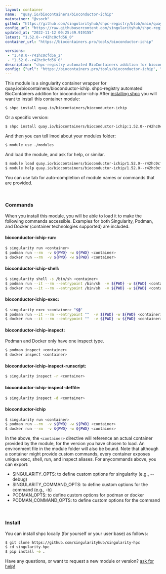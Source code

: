 ```yaml
---
layout: container
name:  "quay.io/biocontainers/bioconductor-ichip"
maintainer: "@vsoch"
github: "https://github.com/singularityhub/shpc-registry/blob/main/quay.io/biocontainers/bioconductor-ichip/container.yaml"
config_url: "https://raw.githubusercontent.com/singularityhub/shpc-registry/main/quay.io/biocontainers/bioconductor-ichip/container.yaml"
updated_at: "2022-11-12 00:25:49.919155"
latest: "1.52.0--r42hc0cfd56_0"
container_url: "https://biocontainers.pro/tools/bioconductor-ichip"

versions:
 - "1.48.0--r41hc0cfd56_2"
 - "1.52.0--r42hc0cfd56_0"
description: "shpc-registry automated BioContainers addition for bioconductor-ichip"
config: {"url": "https://biocontainers.pro/tools/bioconductor-ichip", "maintainer": "@vsoch", "description": "shpc-registry automated BioContainers addition for bioconductor-ichip", "latest": {"1.52.0--r42hc0cfd56_0": "sha256:c972484eba06a756ae1e6dd26a0485c43a3fc1615e0e2d01029592c52a48868e"}, "tags": {"1.48.0--r41hc0cfd56_2": "sha256:5e6174ae3f6499d5e353a9b0290b8194626a586ba9437d840333cd08724de9b1", "1.52.0--r42hc0cfd56_0": "sha256:c972484eba06a756ae1e6dd26a0485c43a3fc1615e0e2d01029592c52a48868e"}, "docker": "quay.io/biocontainers/bioconductor-ichip"}
---
```


This module is a singularity container wrapper for quay.io/biocontainers/bioconductor-ichip.
shpc-registry automated BioContainers addition for bioconductor-ichip
After [installing shpc](#install) you will want to install this container module:


```bash
$ shpc install quay.io/biocontainers/bioconductor-ichip
```

Or a specific version:

```bash
$ shpc install quay.io/biocontainers/bioconductor-ichip:1.52.0--r42hc0cfd56_0
```

And then you can tell lmod about your modules folder:

```bash
$ module use ./modules
```

And load the module, and ask for help, or similar.

```bash
$ module load quay.io/biocontainers/bioconductor-ichip/1.52.0--r42hc0cfd56_0
$ module help quay.io/biocontainers/bioconductor-ichip/1.52.0--r42hc0cfd56_0
```

You can use tab for auto-completion of module names or commands that are provided.

<br>

### Commands

When you install this module, you will be able to load it to make the following commands accessible.
Examples for both Singularity, Podman, and Docker (container technologies supported) are included.

#### bioconductor-ichip-run:

```bash
$ singularity run <container>
$ podman run --rm  -v ${PWD} -w ${PWD} <container>
$ docker run --rm  -v ${PWD} -w ${PWD} <container>
```

#### bioconductor-ichip-shell:

```bash
$ singularity shell -s /bin/sh <container>
$ podman run --it --rm --entrypoint /bin/sh  -v ${PWD} -w ${PWD} <container>
$ docker run --it --rm --entrypoint /bin/sh  -v ${PWD} -w ${PWD} <container>
```

#### bioconductor-ichip-exec:

```bash
$ singularity exec <container> "$@"
$ podman run --it --rm --entrypoint ""  -v ${PWD} -w ${PWD} <container> "$@"
$ docker run --it --rm --entrypoint ""  -v ${PWD} -w ${PWD} <container> "$@"
```

#### bioconductor-ichip-inspect:

Podman and Docker only have one inspect type.

```bash
$ podman inspect <container>
$ docker inspect <container>
```

#### bioconductor-ichip-inspect-runscript:

```bash
$ singularity inspect -r <container>
```

#### bioconductor-ichip-inspect-deffile:

```bash
$ singularity inspect -d <container>
```



#### bioconductor-ichip

```bash
$ singularity run <container>
$ podman run --rm  -v ${PWD} -w ${PWD} <container>
$ docker run --rm  -v ${PWD} -w ${PWD} <container>
```


In the above, the `<container>` directive will reference an actual container provided
by the module, for the version you have chosen to load. An environment file in the
module folder will also be bound. Note that although a container
might provide custom commands, every container exposes unique exec, shell, run, and
inspect aliases. For anycommands above, you can export:

 - SINGULARITY_OPTS: to define custom options for singularity (e.g., --debug)
 - SINGULARITY_COMMAND_OPTS: to define custom options for the command (e.g., -b)
 - PODMAN_OPTS: to define custom options for podman or docker
 - PODMAN_COMMAND_OPTS: to define custom options for the command

<br>

### Install

You can install shpc locally (for yourself or your user base) as follows:

```bash
$ git clone https://github.com/singularityhub/singularity-hpc
$ cd singularity-hpc
$ pip install -e .
```

Have any questions, or want to request a new module or version? [ask for help!](https://github.com/singularityhub/singularity-hpc/issues)